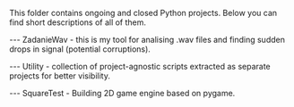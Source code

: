 This folder contains ongoing and closed Python projects. Below you can find short descriptions of all of them.

--- ZadanieWav - this is my tool for analising .wav files and finding sudden drops in signal (potential corruptions).

--- Utility - collection of project-agnostic scripts extracted as separate projects for better visibility.

--- SquareTest - Building 2D game engine based on pygame.
